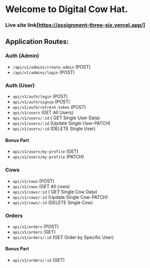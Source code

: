 # Welcome to Digital Cow Hat.

### Live site link[https://assignment-three-six.vercel.app/]

## Application Routes:

### Auth (Admin)

- `/api/v1/admins/create-admin` (POST)
- `/api/v1/admins/login` (POST)

### Auth (User)

- `api/v1/auth/login` (POST)
- `api/v1/auth/signup` (POST)
- `api/v1/auth/refresh-token` (POST)
- `api/v1/users` (GET All Users)
- `api/v1/users/:id` ( GET Single User Data)
- `api/v1/users/:id` (Update Single User-PATCH)
- `api/v1/users/:id` (DELETE Single User)

#### Bonus Part
- `api/v1/users/my-profile` (GET)
- `api/v1/users/my-profile` (PATCH)

### Cows

- `api/v1/cows` (POST)
- `api/v1/cows` (GET All cows)
- `api/v1/cows/:id` ( GET Single Cow Data)
- `api/v1/cows/:id` (Update Single Cow-PATCH)
- `api/v1/cows/:id` (DELETE Single Cow)

### Orders

- `api/v1/orders` (POST)
- `api/v1/orders` (GET)
- `api/v1/orders/:id` (GET Order by Specific User)

#### Bonus Part
- `api/v1/orders/:id` (GET)